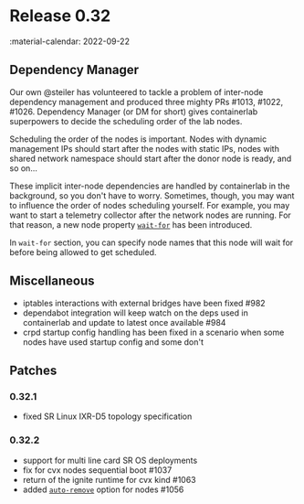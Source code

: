 # Release 0.32

:material-calendar: 2022-09-22

## Dependency Manager

Our own @steiler has volunteered to tackle a problem of inter-node dependency management and produced three mighty PRs #1013, #1022, #1026. Dependency Manager (or DM for short) gives containerlab superpowers to decide the scheduling order of the lab nodes.

Scheduling the order of the nodes is important. Nodes with dynamic management IPs should start after the nodes with static IPs, nodes with shared network namespace should start after the donor node is ready, and so on...

These implicit inter-node dependencies are handled by containerlab in the background, so you don't have to worry. Sometimes, though, you may want to influence the order of nodes scheduling yourself. For example, you may want to start a telemetry collector after the network nodes are running. For that reason, a new node property [`wait-for`](../manual/nodes.md#wait-for) has been introduced.

In `wait-for` section, you can specify node names that this node will wait for before being allowed to get scheduled.

## Miscellaneous

* iptables interactions with external bridges have been fixed #982
* dependabot integration will keep watch on the deps used in containerlab and update to latest once available #984
* crpd startup config handling has been fixed in a scenario when some nodes have used startup config and some don't

## Patches

### 0.32.1

* fixed SR Linux IXR-D5 topology specification

### 0.32.2

* support for multi line card SR OS deployments
* fix for cvx nodes sequential boot #1037
* return of the ignite runtime for cvx kind #1063
* added [`auto-remove`](../manual/nodes.md#auto-remove) option for nodes #1056

